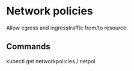 # Network policies

Allow egress and ingresstraffic from/to resource.

## Commands

kubectl get networkpolicies / netpol
